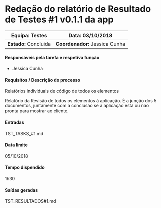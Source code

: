 # Redação do relatório de Resultado de Testes #1 v0.1.1 da app

| **Equipa:** Testes    | **Data:** 03/10/2018           |
| --------------------- | ------------------------------ |
| **Estado:** Concluida | **Coordenador:** Jessica Cunha |

#### **Responsáveis pela tarefa e respetiva função**

- Jessica Cunha

#### **Requisitos / Descrição do processo**

Relatórios individuais de código de todos os elementos

Relatório da Revisão de todos os elementos à aplicação. É a junção dos 5 documentos, juntamente com a conclusão se a aplicação está ou não pronta para mostrar ao cliente.

#### **Entradas**

TST_TASKS_#1.md

#### **Data limite**

05/10/2018

#### **Tempo dispendido**

1h30

#### **Saídas geradas**

TST_RESULTADOS#1.md